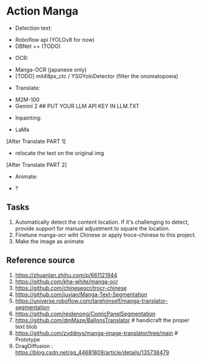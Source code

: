 # Action Manga

* Detection text:
- Roboflow api (YOLOv8 for now)
- DBNet ++ (TODO)

* OCR:
- Manga-OCR (japanese only)
- [TODO] mit48px_ctc / YSGYoloDetector (filter the onomatopoeia)


* Translate:
- M2M-100
- Gemini 2  ## PUT YOUR LLM API KEY IN LLM.TXT

* Inpainting:
- LaMa

[After Translate PART 1]
* relocate the text on the original img

[After Translate PART 2]
* Animate:
- ?


## Tasks
1. Automatically detect the content location. If it's challenging to detect, provide support for manual adjustment to square the location.
2. Finetune manga-ocr wiht Chinese or apply troce-chinese to this project.
3. Make the image as animate

## Reference source
1. https://zhuanlan.zhihu.com/p/661121944
2. https://github.com/kha-white/manga-ocr
3. https://github.com/chineseocr/trocr-chinese
4. https://github.com/juvian/Manga-Text-Segmentation
5. https://universe.roboflow.com/tarehimself/manga-translator-segmentation
6. https://github.com/reidenong/ComicPanelSegmentation
7. https://github.com/dmMaze/BallonsTranslator                   # handicraft the proper text blob
8. https://github.com/zyddnys/manga-image-translator/tree/main   # Prototype
9. DragDiffusion : https://blog.csdn.net/qq_44681809/article/details/135738479 